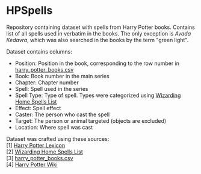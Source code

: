 # HPSpells
Repository containing dataset with spells from Harry Potter books. Contains list of all spells used in verbatim in the books. The only exception is _Avada Kedavra_, which was also searched in the books by the term "green light".

Dataset contains columns:
- Position: Position in the book, corresponding to the row number in [harry_potter_books.csv](https://github.com/gastonstat/harry-potter-data/blob/main/csv-data-file/harry_potter_books.csv)
- Book: Book number in the main series
- Chapter: Chapter number
- Spell: Spell used in the series
- Spell Type: Type of spell. Types were categorized using [Wizarding Home Spells List](https://wizardinghome.com/harry-potter-spells-list-a-z/)
- Effect: Spell effect
- Caster: The person who cast the spell
- Target: The person or animal targeted (objects are excluded)
- Location: Where spell was cast

Dataset was crafted using these sources:  
[1] [Harry Potter Lexicon](https://www.hp-lexicon.org/)  
[2] [Wizarding Home Spells List](https://wizardinghome.com/harry-potter-spells-list-a-z/)  
[3] [harry_potter_books.csv](https://github.com/gastonstat/harry-potter-data/blob/main/csv-data-file/harry_potter_books.csv)  
[4] [Harry Potter Wiki](https://harrypotter.fandom.com/wiki/Main_Page)  
